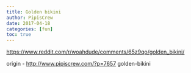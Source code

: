 ```yaml
---
title: Golden bikini
author: PipisCrew
date: 2017-04-18
categories: [fun]
toc: true
---
```


https://www.reddit.com/r/woahdude/comments/65z9qo/golden_bikini/

origin - http://www.pipiscrew.com/?p=7657 golden-bikini
